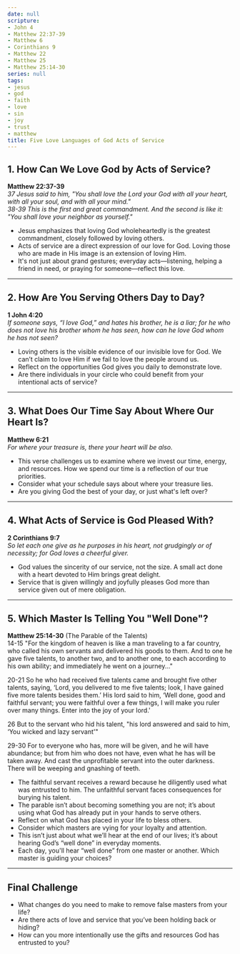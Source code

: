 ```yaml
---
date: null
scripture:
- John 4
- Matthew 22:37-39
- Matthew 6
- Corinthians 9
- Matthew 22
- Matthew 25
- Matthew 25:14-30
series: null
tags:
- jesus
- god
- faith
- love
- sin
- joy
- trust
- matthew
title: Five Love Languages of God Acts of Service
---
```



## 1. How Can We Love God by Acts of Service?

**Matthew 22:37-39**  
*37 Jesus said to him, "You shall love the Lord your God with all your heart, with all your soul, and with all your mind."*  
*38-39 This is the first and great commandment. And the second is like it: "You shall love your neighbor as yourself."*

- Jesus emphasizes that loving God wholeheartedly is the greatest commandment, closely followed by loving others.  
- Acts of service are a direct expression of our love for God. Loving those who are made in His image is an extension of loving Him.  
- It's not just about grand gestures; everyday acts—listening, helping a friend in need, or praying for someone—reflect this love.  

---

## 2. How Are You Serving Others Day to Day?

**1 John 4:20**  
*If someone says, “I love God,” and hates his brother, he is a liar; for he who does not love his brother whom he has seen, how can he love God whom he has not seen?*

- Loving others is the visible evidence of our invisible love for God. We can’t claim to love Him if we fail to love the people around us.  
- Reflect on the opportunities God gives you daily to demonstrate love.  
- Are there individuals in your circle who could benefit from your intentional acts of service?

---

## 3. What Does Our Time Say About Where Our Heart Is?

**Matthew 6:21**  
*For where your treasure is, there your heart will be also.*

- This verse challenges us to examine where we invest our time, energy, and resources. How we spend our time is a reflection of our true priorities.  
- Consider what your schedule says about where your treasure lies.  
- Are you giving God the best of your day, or just what's left over?

---

## 4. What Acts of Service is God Pleased With?

**2 Corinthians 9:7**  
*So let each one give as he purposes in his heart, not grudgingly or of necessity; for God loves a cheerful giver.*

- God values the sincerity of our service, not the size. A small act done with a heart devoted to Him brings great delight.  
- Service that is given willingly and joyfully pleases God more than service given out of mere obligation.  

---

## 5. Which Master Is Telling You "Well Done"?

**Matthew 25:14-30** (The Parable of the Talents)  
14-15 "For the kingdom of heaven is like a man traveling to a far country, who called his own servants and delivered his goods to them. And to one he gave five talents, to another two, and to another one, to each according to his own ability; and immediately he went on a journey..."

20-21 So he who had received five talents came and brought five other talents, saying, ‘Lord, you delivered to me five talents; look, I have gained five more talents besides them.’ His lord said to him, ‘Well done, good and faithful servant; you were faithful over a few things, I will make you ruler over many things. Enter into the joy of your lord.'

26 But to the servant who hid his talent, "his lord answered and said to him, ‘You wicked and lazy servant'" 

29-30 For to everyone who has, more will be given, and he will have abundance; but from him who does not have, even what he has will be taken away. And cast the unprofitable servant into the outer darkness. There will be weeping and gnashing of teeth.

- The faithful servant receives a reward because he diligently used what was entrusted to him. The unfaithful servant faces consequences for burying his talent.  
- The parable isn’t about becoming something you are not; it’s about using what God has already put in your hands to serve others.  
- Reflect on what God has placed in your life to bless others.  
- Consider which masters are vying for your loyalty and attention.  
- This isn’t just about what we’ll hear at the end of our lives; it’s about hearing God’s “well done” in everyday moments.  
- Each day, you'll hear “well done” from one master or another. Which master is guiding your choices?

---

## Final Challenge

- What changes do you need to make to remove false masters from your life?  
- Are there acts of love and service that you’ve been holding back or hiding?  
- How can you more intentionally use the gifts and resources God has entrusted to you?